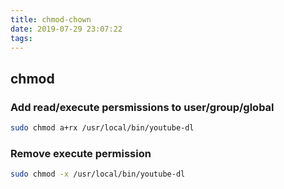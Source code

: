 ```yaml
---
title: chmod-chown
date: 2019-07-29 23:07:22
tags:
---
```


## chmod

### Add read/execute persmissions to user/group/global

```bash
sudo chmod a+rx /usr/local/bin/youtube-dl
```

### Remove execute permission

```bash
sudo chmod -x /usr/local/bin/youtube-dl
```
